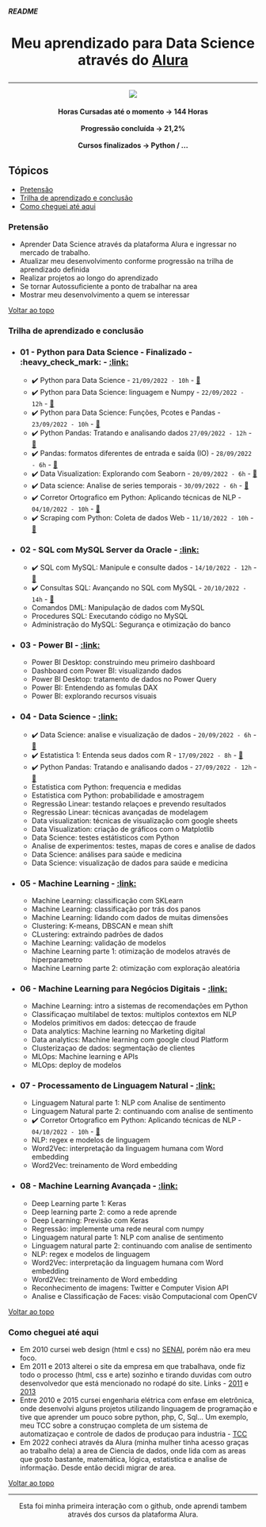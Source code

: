 ##### README
  
<h1 align="center">
  <p align="center">Meu aprendizado para Data Science através do <a href="https://www.alura.com.br/"> Alura </a></p>
</h1>

<hr>

<p align="center">
   <img src="http://img.shields.io/static/v1?label=STATUS&message=EM%20DESENVOLVIMENTO&color=RED&style=for-the-badge" #vitrinedev/>
</p>
<h4 align="center">
   Horas Cursadas até o momento -> 144 Horas <br>
   <br>
   Progressão concluída -> 21,2% <! – (14 de 66) –> <br>
   <br>
   Cursos finalizados -> Python / ... <br>
</h4>

## Tópicos
- [Pretensão](#pretensão)
- [Trilha de aprendizado e conclusão](#trilha-de-aprendizado-e-conclusão)
- [Como cheguei até aqui](#como-cheguei-até-aqui)

### Pretensão
- Aprender Data Science através da plataforma Alura e ingressar no mercado de trabalho.
- Atualizar meu desenvolvimento conforme progressão na trilha de aprendizado definida
- Realizar projetos ao longo do aprendizado
- Se tornar Autossuficiente a ponto de trabalhar na area
- Mostrar meu desenvolvimento a quem se interessar

[Voltar ao topo](#readme)

### Trilha de aprendizado e conclusão
- <h3> 01 - Python para Data Science - Finalizado - :heavy_check_mark: - <a href="https://github.com/GustavoCMSilva/Aulas-Alura-Data-Science/tree/main/01%20-%20Python%20para%20Data%20Science">:link:</a> </h3>

  - :heavy_check_mark: Python para Data Science - `21/09/2022 - 10h` - [:link:](https://github.com/GustavoCMSilva/Aulas-Alura-Data-Science/tree/main/01%20-%20Python%20para%20Data%20Science/Python%20para%20Data%20Science)
  - :heavy_check_mark: Python para Data Science: linguagem e Numpy - `22/09/2022 - 12h` - [:link:](https://github.com/GustavoCMSilva/Aulas-Alura-Data-Science/tree/main/01%20-%20Python%20para%20Data%20Science/Python%20para%20Data%20Science%20linguagem%20e%20Numpy)
  - :heavy_check_mark: Python para Data Science: Funções, Pcotes e Pandas - `23/09/2022 - 10h` - [:link:](https://github.com/GustavoCMSilva/Aulas-Alura-Data-Science/tree/main/01%20-%20Python%20para%20Data%20Science/Python%20para%20Data%20Science%20Fun%C3%A7%C3%B5es%2C%20Pcotes%20e%20Pandas)
  - :heavy_check_mark: Python Pandas: Tratando e analisando dados `27/09/2022 - 12h` - [:link:](https://github.com/GustavoCMSilva/Aulas-Alura-Data-Science/tree/main/01%20-%20Python%20para%20Data%20Science/Python%20Pandas%20tratando%20e%20analisando%20dados)
  - :heavy_check_mark: Pandas: formatos diferentes de entrada e saída (IO) - `28/09/2022 - 6h` - [:link:](https://github.com/GustavoCMSilva/Aulas-Alura-Data-Science/tree/main/01%20-%20Python%20para%20Data%20Science/Pandas%20formatos%20diferentes%20de%20entrada%20e%20sa%C3%ADda%20(IO)/Aulas%20Alura)
  - :heavy_check_mark: Data Visualization: Explorando com Seaborn - `20/09/2022 - 6h` - [:link:](https://github.com/GustavoCMSilva/Aulas-Alura-Data-Science/tree/main/01%20-%20Python%20para%20Data%20Science/Data%20Visualization%20Explorando%20com%20Seaborn)
  - :heavy_check_mark: Data science: Analise de series temporais - `30/09/2022 - 6h` - [:link:](https://github.com/GustavoCMSilva/Aulas-Alura-Data-Science/tree/main/01%20-%20Python%20para%20Data%20Science/Data%20science%20Analise%20de%20series%20temporais)
  - :heavy_check_mark: Corretor Ortografico em Python: Aplicando técnicas de NLP - `04/10/2022 - 10h` - [:link:](https://github.com/GustavoCMSilva/Aulas-Alura-Data-Science/tree/main/01%20-%20Python%20para%20Data%20Science/Corretor%20Ortogr%C3%A1fico%20em%20Python%20-%20aplicando%20t%C3%A9cnicas%20de%20NLP)
  - :heavy_check_mark: Scraping com Python: Coleta de dados Web - `11/10/2022 - 10h` - [:link:](https://github.com/GustavoCMSilva/Aulas-Alura-Data-Science/tree/main/01%20-%20Python%20para%20Data%20Science/Scraping%20com%20Python%20-%20coleta%20de%20dados%20na%20web)

- <h3> 02 - SQL com MySQL Server da Oracle - <a href="https://github.com/GustavoCMSilva/Aulas-Alura-Data-Science/tree/main/02%20-%20SQL%20com%20MySQL%20Server%20da%20Oracle">:link:</a> </h3>

  - :heavy_check_mark: SQL com MySQL: Manipule e consulte dados - `14/10/2022 - 12h` - [:link:](https://github.com/GustavoCMSilva/Aulas-Alura-Data-Science/tree/main/02%20-%20SQL%20com%20MySQL%20Server%20da%20Oracle/01%20-%20SQL%20com%20MySQL%20-%20manipule%20e%20consulte%20dados)
  - :heavy_check_mark: Consultas SQL: Avançando no SQL com MySQL - `20/10/2022 - 14h` - [:link:](https://github.com/GustavoCMSilva/Aulas-Alura-Data-Science/tree/main/02%20-%20SQL%20com%20MySQL%20Server%20da%20Oracle/02%20-%20Consultas%20SQL%20-%20%20avan%C3%A7ando%20no%20SQL%20com%20MySQL)
  - Comandos DML: Manipulação de dados com MySQL
  - Procedures SQL: Executando código no MySQL
  - Administração do MySQL: Segurança e otimização do banco

- <h3> 03 - Power BI - <a href="https://camo.githubusercontent.com/e408df6d87efd76aa1954efeb0ca147fa1643154b596d97b5c4f138603560c74/687474703a2f2f696d672e736869656c64732e696f2f7374617469632f76313f6c6162656c3d535441545553266d6573736167653d454d253230444553454e564f4c56494d454e544f26636f6c6f723d524544267374796c653d666f722d7468652d6261646765">:link:</a> </h3>

  - Power BI Desktop: construindo meu primeiro dashboard
  - Dashboard com Power BI: visualizando dados
  - Power BI Desktop: tratamento de dados no Power Query
  - Power BI: Entendendo as fomulas DAX
  - Power BI: explorando recursos visuais
 
- <h3> 04 - Data Science - <a href="https://github.com/GustavoCMSilva/Aulas-Alura-Data-Science/tree/main/04%20-%20Data%20Science">:link:</a> </h3>

  - :heavy_check_mark: Data Science: analise e visualização de dados - `20/09/2022 - 6h` - [:link:](https://github.com/GustavoCMSilva/Aulas-Alura-Data-Science/tree/main/04%20-%20Data%20Science/Data%20Science%20analise%20e%20visualiza%C3%A7%C3%A3o%20de%20dados)
  - :heavy_check_mark: Estatistica 1: Entenda seus dados com R - `17/09/2022 - 8h` - [:link:](https://github.com/GustavoCMSilva/Aulas-Alura-Data-Science/tree/main/04%20-%20Data%20Science/Estatistica%201%20Entenda%20seus%20dados%20com%20R)
  - :heavy_check_mark: Python Pandas: Tratando e analisando dados - `27/09/2022 - 12h` - [:link:](https://github.com/GustavoCMSilva/Aulas-Alura-Data-Science/tree/main/04%20-%20Data%20Science/Python%20Pandas%20tratando%20e%20analisando%20dados)
  - Estatistica com Python: frequencia e medidas
  - Estatistica com Python: probabilidade e amostragem
  - Regressão Linear: testando relaçoes e prevendo resultados
  - Regressão Linear: técnicas avançadas de modelagem
  - Data visualization: técnicas de visualização com google sheets
  - Data Visualization: criação de gráficos com o Matplotlib
  - Data Science: testes estátisticos com Python
  - Analise de experimentos: testes, mapas de cores e analise de dados
  - Data Science: análises para saúde e medicina
  - Data Science: visualização de dados para saúde e medicina

- <h3> 05 - Machine Learning - <a href="https://camo.githubusercontent.com/e408df6d87efd76aa1954efeb0ca147fa1643154b596d97b5c4f138603560c74/687474703a2f2f696d672e736869656c64732e696f2f7374617469632f76313f6c6162656c3d535441545553266d6573736167653d454d253230444553454e564f4c56494d454e544f26636f6c6f723d524544267374796c653d666f722d7468652d6261646765">:link:</a> </h3>

  - Machine Learning: classificação com SKLearn
  - Machine Learning: classificação por trás dos panos
  - Machine Learning: lidando com dados de muitas dimensões
  - Clustering: K-means, DBSCAN e mean shift
  - CLustering: extraindo padrões de dados
  - Machine Learning: validação de modelos
  - Machine Learning parte 1: otimização de modelos através de hiperparametro
  - Machine Learning parte 2: otimização com exploração aleatória

- <h3> 06 - Machine Learning para Negócios Digitais - <a href="https://camo.githubusercontent.com/e408df6d87efd76aa1954efeb0ca147fa1643154b596d97b5c4f138603560c74/687474703a2f2f696d672e736869656c64732e696f2f7374617469632f76313f6c6162656c3d535441545553266d6573736167653d454d253230444553454e564f4c56494d454e544f26636f6c6f723d524544267374796c653d666f722d7468652d6261646765">:link:</a> </h3>

  - Machine Learning: intro a sistemas de recomendações em Python
  - Classificaçao multilabel de textos: multiplos contextos em NLP
  - Modelos primitivos em dados: detecçao de fraude
  - Data analytics: Machine learning no Marketing digital
  - Data analytics: Machine learning com google cloud Platform
  - Clusterizaçao de dados: segmentação de clientes
  - MLOps: Machine learning e APIs
  - MLOps: deploy de modelos

- <h3> 07 - Processamento de Linguagem Natural - <a href="https://camo.githubusercontent.com/e408df6d87efd76aa1954efeb0ca147fa1643154b596d97b5c4f138603560c74/687474703a2f2f696d672e736869656c64732e696f2f7374617469632f76313f6c6162656c3d535441545553266d6573736167653d454d253230444553454e564f4c56494d454e544f26636f6c6f723d524544267374796c653d666f722d7468652d6261646765">:link:</a> </h3>

  - Linguagem Natural parte 1: NLP com Analise de sentimento
  - Linguagem Natural parte 2: continuando com analise de sentimento
  - :heavy_check_mark: Corretor Ortografico em Python: Aplicando técnicas de NLP - `04/10/2022 - 10h` - [:link:](https://github.com/GustavoCMSilva/Aulas-Alura-Data-Science/tree/main/01%20-%20Python%20para%20Data%20Science/Corretor%20Ortogr%C3%A1fico%20em%20Python%20-%20aplicando%20t%C3%A9cnicas%20de%20NLP)
  - NLP: regex e modelos de linguagem
  - Word2Vec: interpretação da linguagem humana com Word embedding
  - Word2Vec: treinamento de Word embedding

- <h3> 08 - Machine Learning Avançada - <a href="https://camo.githubusercontent.com/e408df6d87efd76aa1954efeb0ca147fa1643154b596d97b5c4f138603560c74/687474703a2f2f696d672e736869656c64732e696f2f7374617469632f76313f6c6162656c3d535441545553266d6573736167653d454d253230444553454e564f4c56494d454e544f26636f6c6f723d524544267374796c653d666f722d7468652d6261646765">:link:</a> </h3>

  - Deep Learning parte 1: Keras
  - Deep learning parte 2: como a rede aprende
  - Deep Learning: Previsão com Keras
  - Regressão: implemente uma rede neural com numpy
  - Linguagem natural parte 1: NLP com analise de sentimento
  - Linguagem natural parte 2: continuando com analise de sentimento
  - NLP: regex e modelos de linguagem
  - Word2Vec: interpretação da linguagem humana com Word embedding
  - Word2Vec: treinamento de Word embedding
  - Reconhecimento de imagens: Twitter e Computer Vision API
  - Analise e Classificação de Faces: visão Computacional com OpenCV

[Voltar ao topo](#readme)

### Como cheguei até aqui

- Em 2010 cursei web design (html e css) no [SENAI](https://bauru.sp.senai.br), porém não era meu foco.
- Em 2011 e 2013 alterei o site da empresa em que trabalhava, onde fiz todo o processo (html, css e arte) sozinho e tirando duvidas com outro desenvolvedor que está mencionado no rodapé do site. Links - [2011](https://web.archive.org/web/20110630175222/http://lpmoretti.com.br:80/) e [2013](https://web.archive.org/web/20130523032126/http://lpmoretti.com.br/)
- Entre 2010 e 2015 cursei engenharia elétrica com enfase em eletrônica, onde desenvolvi alguns projetos utilizando linguagem de programação e tive que aprender um pouco sobre python, php, C, Sql... Um exemplo, meu TCC sobre a construçao completa de um sistema de automatizaçao e controle de dados de produçao para industria - [TCC](https://1drv.ms/b/s!ArNCYXi9wv7xvgZDbBVjPlCXzWAN?e=cdtRqP)
- Em 2022 conheci através da Alura (minha mulher tinha acesso graças ao trabalho dela) a area de Ciencia de dados, onde lida com as areas que gosto bastante, matemática, lógica, estatistica e analise de informação. Desde então decidi migrar de area.

[Voltar ao topo](#readme)

<hr>
<p align="center">
Esta foi minha primeira interação com o github, onde aprendi tambem através dos cursos da plataforma Alura.
</p>
